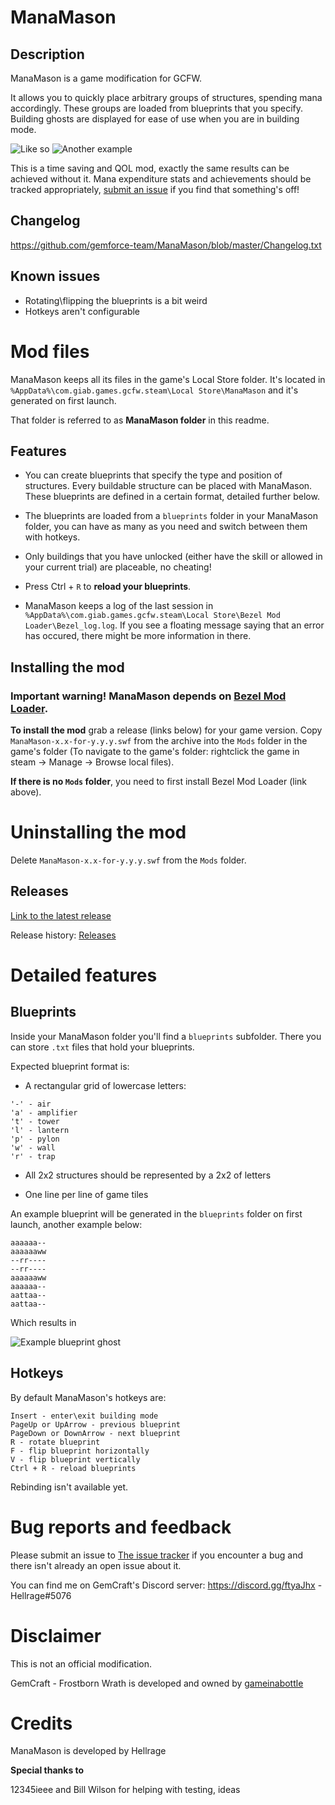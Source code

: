 # ManaMason

## Description
ManaMason is a game modification for GCFW.

It allows you to quickly place arbitrary groups of structures, spending mana accordingly. These groups are loaded from blueprints that you specify. Building ghosts are displayed for ease of use when you are in building mode.

![Like so](https://i.imgur.com/pSykXwo.png)
![Another example](https://i.imgur.com/T5cqKv6.png)

This is a time saving and QOL mod, exactly the same results can be achieved without it. Mana expenditure stats and achievements should be tracked appropriately, [submit an issue](https://github.com/gemforce-team/ManaMason/issues) if you find that something's off!


## Changelog
https://github.com/gemforce-team/ManaMason/blob/master/Changelog.txt


## Known issues
* Rotating\flipping the blueprints is a bit weird
* Hotkeys aren't configurable


# Mod files
ManaMason keeps all its files in the game's Local Store folder. It's located in `%AppData%\com.giab.games.gcfw.steam\Local Store\ManaMason` and it's generated on first launch.

That folder is referred to as **ManaMason folder** in this readme.


## Features
* You can create blueprints that specify the type and position of structures. Every buildable structure can be placed with ManaMason. These blueprints are defined in a certain format, detailed further below.

* The blueprints are loaded from a `blueprints` folder in your ManaMason folder, you can have as many as you need and switch between them with hotkeys. 

* Only buildings that you have unlocked (either have the skill or allowed in your current trial) are placeable, no cheating!

* Press Ctrl + `R` to **reload your blueprints**.

* ManaMason keeps a log of the last session in `%AppData%\com.giab.games.gcfw.steam\Local Store\Bezel Mod Loader\Bezel_log.log`. If you see a floating message saying that an error has occured, there might be more information in there.


## Installing the mod
### Important warning! ManaMason depends on [Bezel Mod Loader](https://github.com/gemforce-team/BezelModLoader).

**To install the mod** grab a release (links below) for your game version. Copy `ManaMason-x.x-for-y.y.y.swf` from the archive into the `Mods` folder in the game's folder (To navigate to the game's folder: rightclick the game in steam -> Manage -> Browse local files).

**If there is no `Mods` folder**, you need to first install Bezel Mod Loader (link above).


# Uninstalling the mod
Delete `ManaMason-x.x-for-y.y.y.swf` from the `Mods` folder.


## Releases
[Link to the latest release](https://github.com/gemforce-team/ManaMason/releases/latest)

Release history: [Releases](https://github.com/gemforce-team/ManaMason/releases)


# Detailed features
## Blueprints
Inside your ManaMason folder you'll find a `blueprints` subfolder. There you can store `.txt` files that hold your blueprints.

Expected blueprint format is:
* A rectangular grid of lowercase letters:
```
'-' - air
'a' - amplifier
't' - tower
'l' - lantern
'p' - pylon
'w' - wall
'r' - trap
```
* All 2x2 structures should be represented by a 2x2 of letters

* One line per line of game tiles

An example blueprint will be generated in the `blueprints` folder on first launch, another example below:
```
aaaaaa--
aaaaaaww
--rr----
--rr----
aaaaaaww
aaaaaa--
aattaa--
aattaa--
```
Which results in

![Example blueprint ghost](https://i.imgur.com/pSykXwo.png)


## Hotkeys
By default ManaMason's hotkeys are:
```
Insert - enter\exit building mode
PageUp or UpArrow - previous blueprint
PageDown or DownArrow - next blueprint
R - rotate blueprint
F - flip blueprint horizontally
V - flip blueprint vertically
Ctrl + R - reload blueprints
```
Rebinding isn't available yet.


# Bug reports and feedback
Please submit an issue to [The issue tracker](https://github.com/gemforce-team/ManaMason/issues) if you encounter a bug and there isn't already an open issue about it.

You can find me on GemCraft's Discord server: https://discord.gg/ftyaJhx - Hellrage#5076


# Disclaimer
This is not an official modification.

GemCraft - Frostborn Wrath is developed and owned by [gameinabottle](http://gameinabottle.com/)


# Credits
ManaMason is developed by Hellrage

**Special thanks to**

12345ieee and Bill Wilson for helping with testing, ideas
